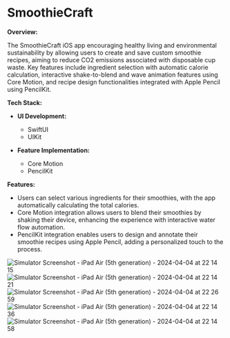 # SmoothieCraft

**Overview:**

The SmoothieCraft iOS app encouraging healthy living and environmental sustainability by allowing users to create and save custom smoothie recipes, aiming to reduce CO2 emissions associated with disposable cup waste. Key features include ingredient selection with automatic calorie calculation, interactive shake-to-blend and wave animation features using Core Motion, and recipe design functionalities integrated with Apple Pencil using PencilKit.

**Tech Stack:**

- **UI Development:**
  - SwiftUI
  - UIKit

- **Feature Implementation:**
  - Core Motion
  - PencilKit

**Features:**

- Users can select various ingredients for their smoothies, with the app automatically calculating the total calories.
- Core Motion integration allows users to blend their smoothies by shaking their device, enhancing the experience with interactive water flow automation.
- PencilKit integration enables users to design and annotate their smoothie recipes using Apple Pencil, adding a personalized touch to the process.

![Simulator Screenshot - iPad Air (5th generation) - 2024-04-04 at 22 14 15](https://github.com/JoyceMaidd/SmoothieCraft/assets/144640077/1ac5cb07-3b53-4758-b5b6-8b4bd6bab2c2)
![Simulator Screenshot - iPad Air (5th generation) - 2024-04-04 at 22 14 21](https://github.com/JoyceMaidd/SmoothieCraft/assets/144640077/57b87361-6cc8-4101-82b4-cfe5f7b9bdeb)
![Simulator Screenshot - iPad Air (5th generation) - 2024-04-04 at 22 26 59](https://github.com/JoyceMaidd/SmoothieCraft/assets/144640077/efbf959b-b516-46ed-80f3-b8bbb1279f24)
![Simulator Screenshot - iPad Air (5th generation) - 2024-04-04 at 22 14 36](https://github.com/JoyceMaidd/SmoothieCraft/assets/144640077/04d20474-e947-4d14-a514-db52f41c9012)
![Simulator Screenshot - iPad Air (5th generation) - 2024-04-04 at 22 14 58](https://github.com/JoyceMaidd/SmoothieCraft/assets/144640077/32736162-19ad-4d04-8dc3-aced18ade2d3)

